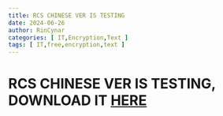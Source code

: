 ```yaml
---
title: RCS CHINESE VER IS TESTING
date: 2024-06-26
author: RinCynar
categories: [ IT,Encryption,Text ]
tags: [ IT,free,encryption,text ]
---
```


# RCS CHINESE VER IS TESTING, DOWNLOAD IT [HERE](https://rcs.rcva.san.file/rcs.tar.xz)
